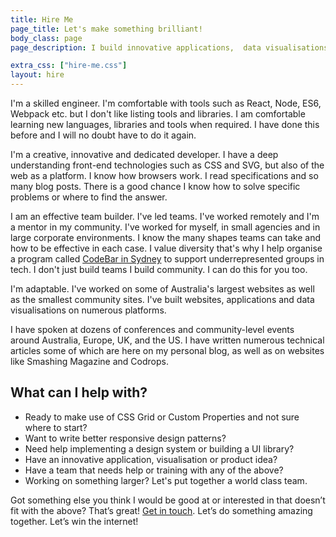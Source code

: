 ```yaml
---
title: Hire Me
page_title: Let's make something brilliant!
body_class: page
page_description: I build innovative applications,  data visualisations and websites. I want to make amazing user experiences that focus on quality, performance and great design, with built-in accessibility. I write maintainable, future-proof code with the latest tools and techniques.

extra_css: ["hire-me.css"]
layout: hire
---
```


I'm a skilled engineer. I'm comfortable with tools such as React, Node, ES6, Webpack etc. but I don't like listing tools and libraries. I am comfortable learning new languages, libraries and tools when required. I have done this before and I will no doubt have to do it again. 

I'm a creative, innovative and dedicated developer. I have a deep understanding front-end technologies such as CSS and SVG, but also of the web as a platform. I know how browsers work. I read specifications and so many blog posts. There is a good chance I know how to solve specific problems or where to find the answer.

I am an effective team builder. I've led teams. I've worked remotely and I'm a mentor in my community. I've worked for myself, in small agencies and in large corporate environments. I know the many shapes teams can take and how to be effective in each case. I value diversity that's why I help organise a program called [CodeBar in Sydney](https://codebar.io/sydney) to support underrepresented groups in tech. I don't just build teams I build community. I can do this for you too.

I'm adaptable. I've worked on some of Australia's largest websites as well as the smallest community sites. I've built websites, applications and data visualisations on numerous platforms. 

I have spoken at dozens of conferences and community-level events around Australia, Europe, UK, and the US. I have written numerous technical articles some of which are here on my personal blog, as well as on websites like Smashing Magazine and Codrops. 


## What can I help with?
* Ready to make use of CSS Grid or Custom Properties and not sure where to start?
* Want to write better responsive design patterns?
* Need help implementing a design system or building a UI library?
* Have an innovative application, visualisation or product idea?
* Have a team that needs help or training with any of the above?  
* Working on something larger? Let's put together a world class team.

Got something else you think I would be good at or interested in that doesn’t fit with the above? That’s great! <a href="mailto:mike@madebymike.com.au">Get in touch</a>. Let’s do something amazing together. Let’s win the internet!